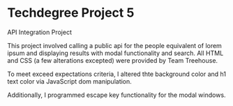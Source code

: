 # Techdegree Project 5

API Integration Project

This project involved calling a public api for the people equivalent of lorem ipsum and displaying results with modal functionality and search. All HTML and CSS (a few alterations excepted) were provided by Team Treehouse.

To meet exceed expectations criteria, I altered thte background color and h1 text color via JavaScript dom manipulation.

Additionally, I programmed escape key functionality for the modal windows.

